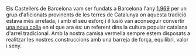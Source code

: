 
Els Castellers de Barcelona vam ser fundats a Barcelona l'any [1.969](/8-de-juny-de-1969) per un grup d'aficionats provinents de les terres de Catalunya on aquesta tradició estava més arrelada, i amb el seu esforç i il·lusió van aconseguir convertir [una nova colla](/50-anys-50-tuits) en el que ara és: un referent dins la cultura popular catalana d'arrel tradicional. Amb la nostra camisa vermella sempre estem disposats a realitzar les nostres construccions amb una barreja de força, equilibri, valor i seny.